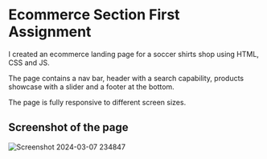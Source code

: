 <h1>Ecommerce Section First Assignment</h1>
<p>I created an ecommerce landing page for a soccer shirts shop using HTML, CSS and JS.</p>
<p>The page contains a nav bar, header with a search capability, products showcase with a slider and a footer at the bottom.</p>
<p>The page is fully responsive to different screen sizes.</p>

<h2>Screenshot of the page</h2>

![Screenshot 2024-03-07 234847](https://github.com/yosephhassan/Ecommerce_1st_assignment/assets/78117631/1a30f91f-3c6f-4eb4-a9f6-ec77fd0067d0)
